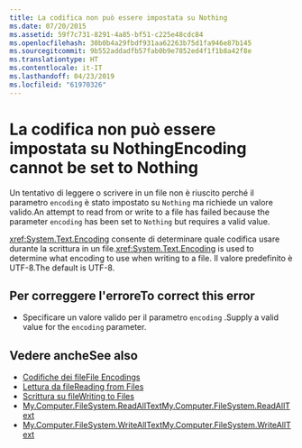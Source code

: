 ```yaml
---
title: La codifica non può essere impostata su Nothing
ms.date: 07/20/2015
ms.assetid: 59f7c731-8291-4a85-bf51-c225e48cdc84
ms.openlocfilehash: 30b0b4a29fbdf931aa62263b75d1fa946e87b145
ms.sourcegitcommit: 9b552addadfb57fab0b9e7852ed4f1f1b8a42f8e
ms.translationtype: HT
ms.contentlocale: it-IT
ms.lasthandoff: 04/23/2019
ms.locfileid: "61970326"
---
```

# <a name="encoding-cannot-be-set-to-nothing"></a><span data-ttu-id="0f65a-102">La codifica non può essere impostata su Nothing</span><span class="sxs-lookup"><span data-stu-id="0f65a-102">Encoding cannot be set to Nothing</span></span>
<span data-ttu-id="0f65a-103">Un tentativo di leggere o scrivere in un file non è riuscito perché il parametro `encoding` è stato impostato su `Nothing` ma richiede un valore valido.</span><span class="sxs-lookup"><span data-stu-id="0f65a-103">An attempt to read from or write to a file has failed because the parameter `encoding` has been set to `Nothing` but requires a valid value.</span></span>  
  
 <span data-ttu-id="0f65a-104"><xref:System.Text.Encoding> consente di determinare quale codifica usare durante la scrittura in un file.</span><span class="sxs-lookup"><span data-stu-id="0f65a-104"><xref:System.Text.Encoding> is used to determine what encoding to use when writing to a file.</span></span> <span data-ttu-id="0f65a-105">Il valore predefinito è UTF-8.</span><span class="sxs-lookup"><span data-stu-id="0f65a-105">The default is UTF-8.</span></span>  
  
## <a name="to-correct-this-error"></a><span data-ttu-id="0f65a-106">Per correggere l'errore</span><span class="sxs-lookup"><span data-stu-id="0f65a-106">To correct this error</span></span>  
  
- <span data-ttu-id="0f65a-107">Specificare un valore valido per il parametro `encoding` .</span><span class="sxs-lookup"><span data-stu-id="0f65a-107">Supply a valid value for the `encoding` parameter.</span></span>  
  
## <a name="see-also"></a><span data-ttu-id="0f65a-108">Vedere anche</span><span class="sxs-lookup"><span data-stu-id="0f65a-108">See also</span></span>

- [<span data-ttu-id="0f65a-109">Codifiche dei file</span><span class="sxs-lookup"><span data-stu-id="0f65a-109">File Encodings</span></span>](../../visual-basic/developing-apps/programming/drives-directories-files/file-encodings.md)
- [<span data-ttu-id="0f65a-110">Lettura da file</span><span class="sxs-lookup"><span data-stu-id="0f65a-110">Reading from Files</span></span>](../../visual-basic/developing-apps/programming/drives-directories-files/reading-from-files.md)
- [<span data-ttu-id="0f65a-111">Scrittura su file</span><span class="sxs-lookup"><span data-stu-id="0f65a-111">Writing to Files</span></span>](../../visual-basic/developing-apps/programming/drives-directories-files/writing-to-files.md)
- [<span data-ttu-id="0f65a-112">My.Computer.FileSystem.ReadAllText</span><span class="sxs-lookup"><span data-stu-id="0f65a-112">My.Computer.FileSystem.ReadAllText</span></span>](xref:Microsoft.VisualBasic.FileIO.FileSystem.ReadAllText%2A)
- [<span data-ttu-id="0f65a-113">My.Computer.FileSystem.WriteAllText</span><span class="sxs-lookup"><span data-stu-id="0f65a-113">My.Computer.FileSystem.WriteAllText</span></span>](xref:Microsoft.VisualBasic.FileIO.FileSystem.WriteAllText%2A)
